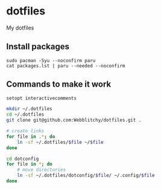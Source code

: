 # dotfiles
My dotfiles

## Install packages
```
sudo pacman -Syu --noconfirm paru
cat packages.lst | paru --needed --noconfirm
```


## Commands to make it work

```bash
setopt interactivecomments

mkdir ~/.dotfiles
cd ~/.dotfiles
git clone git@github.com:Webblitchy/dotfiles.git .

# create links
for file in .*; do 
    ln -sf ~/.dotfiles/$file ~/$file
done

cd dotconfig
for file in *; do 
    # move directories
    ln -sf ~/.dotfiles/dotconfig/$file/ ~/.config/$file
done

```
